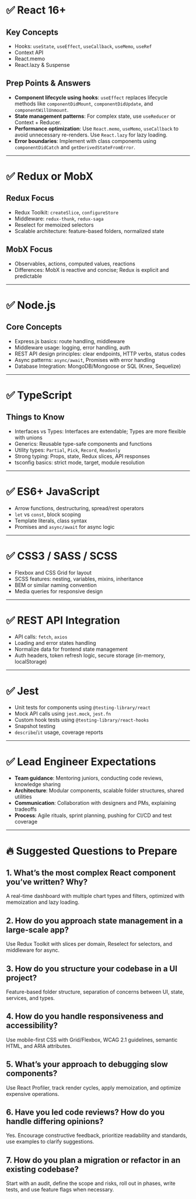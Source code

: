 # ✅ React 16+

## Key Concepts

- Hooks: `useState`, `useEffect`, `useCallback`, `useMemo`, `useRef`
- Context API
- React.memo
- React.lazy & Suspense

## Prep Points & Answers

- **Component lifecycle using hooks**: `useEffect` replaces lifecycle methods like `componentDidMount`, `componentDidUpdate`, and `componentWillUnmount`.
- **State management patterns**: For complex state, use `useReducer` or Context + Reducer.
- **Performance optimization**: Use `React.memo`, `useMemo`, `useCallback` to avoid unnecessary re-renders. Use `React.lazy` for lazy loading.
- **Error boundaries**: Implement with class components using `componentDidCatch` and `getDerivedStateFromError`.

---

# ✅ Redux or MobX

## Redux Focus

- Redux Toolkit: `createSlice`, `configureStore`
- Middleware: `redux-thunk`, `redux-saga`
- Reselect for memoized selectors
- Scalable architecture: feature-based folders, normalized state

## MobX Focus

- Observables, actions, computed values, reactions
- Differences: MobX is reactive and concise; Redux is explicit and predictable

---

# ✅ Node.js

## Core Concepts

- Express.js basics: route handling, middleware
- Middleware usage: logging, error handling, auth
- REST API design principles: clear endpoints, HTTP verbs, status codes
- Async patterns: `async/await`, Promises with error handling
- Database Integration: MongoDB/Mongoose or SQL (Knex, Sequelize)

---

# ✅ TypeScript

## Things to Know

- Interfaces vs Types: Interfaces are extendable; Types are more flexible with unions
- Generics: Reusable type-safe components and functions
- Utility types: `Partial`, `Pick`, `Record`, `Readonly`
- Strong typing: Props, state, Redux slices, API responses
- tsconfig basics: strict mode, target, module resolution

---

# ✅ ES6+ JavaScript

- Arrow functions, destructuring, spread/rest operators
- `let` vs `const`, block scoping
- Template literals, class syntax
- Promises and `async/await` for async logic

---

# ✅ CSS3 / SASS / SCSS

- Flexbox and CSS Grid for layout
- SCSS features: nesting, variables, mixins, inheritance
- BEM or similar naming convention
- Media queries for responsive design

---

# ✅ REST API Integration

- API calls: `fetch`, `axios`
- Loading and error states handling
- Normalize data for frontend state management
- Auth headers, token refresh logic, secure storage (in-memory, localStorage)

---

# ✅ Jest

- Unit tests for components using `@testing-library/react`
- Mock API calls using `jest.mock`, `jest.fn`
- Custom hook tests using `@testing-library/react-hooks`
- Snapshot testing
- `describe`/`it` usage, coverage reports

---

# ✅ Lead Engineer Expectations

- **Team guidance**: Mentoring juniors, conducting code reviews, knowledge sharing
- **Architecture**: Modular components, scalable folder structures, shared utilities
- **Communication**: Collaboration with designers and PMs, explaining tradeoffs
- **Process**: Agile rituals, sprint planning, pushing for CI/CD and test coverage

---

# 🔥 Suggested Questions to Prepare

## 1. What’s the most complex React component you’ve written? Why?

A real-time dashboard with multiple chart types and filters, optimized with memoization and lazy loading.

## 2. How do you approach state management in a large-scale app?

Use Redux Toolkit with slices per domain, Reselect for selectors, and middleware for async.

## 3. How do you structure your codebase in a UI project?

Feature-based folder structure, separation of concerns between UI, state, services, and types.

## 4. How do you handle responsiveness and accessibility?

Use mobile-first CSS with Grid/Flexbox, WCAG 2.1 guidelines, semantic HTML, and ARIA attributes.

## 5. What’s your approach to debugging slow components?

Use React Profiler, track render cycles, apply memoization, and optimize expensive operations.

## 6. Have you led code reviews? How do you handle differing opinions?

Yes. Encourage constructive feedback, prioritize readability and standards, use examples to clarify suggestions.

## 7. How do you plan a migration or refactor in an existing codebase?

Start with an audit, define the scope and risks, roll out in phases, write tests, and use feature flags when necessary.

